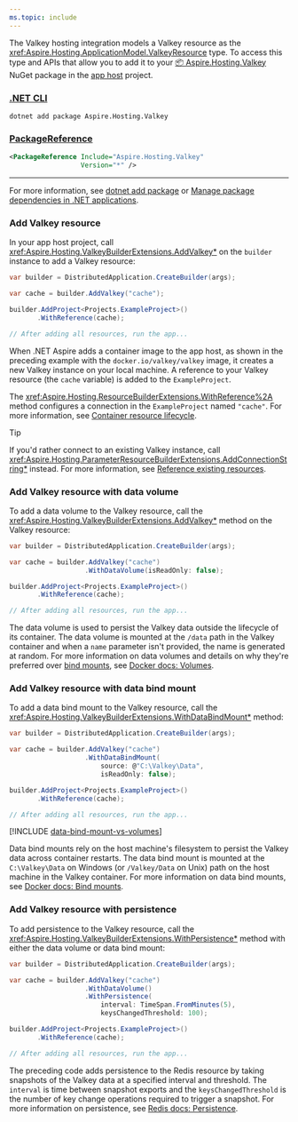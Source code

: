 ```yaml
---
ms.topic: include
---
```


The Valkey hosting integration models a Valkey resource as the <xref:Aspire.Hosting.ApplicationModel.ValkeyResource> type. To access this type and APIs that allow you to add it to your [📦 Aspire.Hosting.Valkey](https://www.nuget.org/packages/Aspire.Hosting.Valkey) NuGet package in the [app host](xref:dotnet/aspire/app-host) project.

### [.NET CLI](#tab/dotnet-cli)

```dotnetcli
dotnet add package Aspire.Hosting.Valkey
```

### [PackageReference](#tab/package-reference)

```xml
<PackageReference Include="Aspire.Hosting.Valkey"
                  Version="*" />
```

---

For more information, see [dotnet add package](/dotnet/core/tools/dotnet-add-package) or [Manage package dependencies in .NET applications](/dotnet/core/tools/dependencies).

### Add Valkey resource

In your app host project, call <xref:Aspire.Hosting.ValkeyBuilderExtensions.AddValkey*> on the `builder` instance to add a Valkey resource:

```csharp
var builder = DistributedApplication.CreateBuilder(args);

var cache = builder.AddValkey("cache");

builder.AddProject<Projects.ExampleProject>()
       .WithReference(cache);

// After adding all resources, run the app...
```

When .NET Aspire adds a container image to the app host, as shown in the preceding example with the `docker.io/valkey/valkey` image, it creates a new Valkey instance on your local machine. A reference to your Valkey resource (the `cache` variable) is added to the `ExampleProject`.

The <xref:Aspire.Hosting.ResourceBuilderExtensions.WithReference%2A> method configures a connection in the `ExampleProject` named `"cache"`. For more information, see [Container resource lifecycle](../../fundamentals/app-host-overview.md#container-resource-lifecycle).

> [!TIP]
> If you'd rather connect to an existing Valkey instance, call <xref:Aspire.Hosting.ParameterResourceBuilderExtensions.AddConnectionString*> instead. For more information, see [Reference existing resources](../../fundamentals/app-host-overview.md#reference-existing-resources).

### Add Valkey resource with data volume

To add a data volume to the Valkey resource, call the <xref:Aspire.Hosting.ValkeyBuilderExtensions.AddValkey*> method on the Valkey resource:

```csharp
var builder = DistributedApplication.CreateBuilder(args);

var cache = builder.AddValkey("cache")
                   .WithDataVolume(isReadOnly: false);

builder.AddProject<Projects.ExampleProject>()
       .WithReference(cache);

// After adding all resources, run the app...
```

The data volume is used to persist the Valkey data outside the lifecycle of its container. The data volume is mounted at the `/data` path in the Valkey container and when a `name` parameter isn't provided, the name is generated at random. For more information on data volumes and details on why they're preferred over [bind mounts](#add-valkey-resource-with-data-bind-mount), see [Docker docs: Volumes](https://docs.docker.com/engine/storage/volumes).

### Add Valkey resource with data bind mount

To add a data bind mount to the Valkey resource, call the <xref:Aspire.Hosting.ValkeyBuilderExtensions.WithDataBindMount*> method:

```csharp
var builder = DistributedApplication.CreateBuilder(args);

var cache = builder.AddValkey("cache")
                   .WithDataBindMount(
                       source: @"C:\Valkey\Data",
                       isReadOnly: false);

builder.AddProject<Projects.ExampleProject>()
       .WithReference(cache);

// After adding all resources, run the app...
```

[!INCLUDE [data-bind-mount-vs-volumes](../../includes/data-bind-mount-vs-volumes.md)]

Data bind mounts rely on the host machine's filesystem to persist the Valkey data across container restarts. The data bind mount is mounted at the `C:\Valkey\Data` on Windows (or `/Valkey/Data` on Unix) path on the host machine in the Valkey container. For more information on data bind mounts, see [Docker docs: Bind mounts](https://docs.docker.com/engine/storage/bind-mounts).

### Add Valkey resource with persistence

To add persistence to the Valkey resource, call the <xref:Aspire.Hosting.ValkeyBuilderExtensions.WithPersistence*>
method with either the data volume or data bind mount:

```csharp
var builder = DistributedApplication.CreateBuilder(args);

var cache = builder.AddValkey("cache")
                   .WithDataVolume()
                   .WithPersistence(
                       interval: TimeSpan.FromMinutes(5),
                       keysChangedThreshold: 100);

builder.AddProject<Projects.ExampleProject>()
       .WithReference(cache);

// After adding all resources, run the app...
```

The preceding code adds persistence to the Redis resource by taking snapshots of the Valkey data at a specified interval and threshold. The `interval` is time between snapshot exports and the `keysChangedThreshold` is the number of key change operations required to trigger a snapshot. For more information on persistence, see [Redis docs: Persistence](https://redis.io/topics/persistence).
